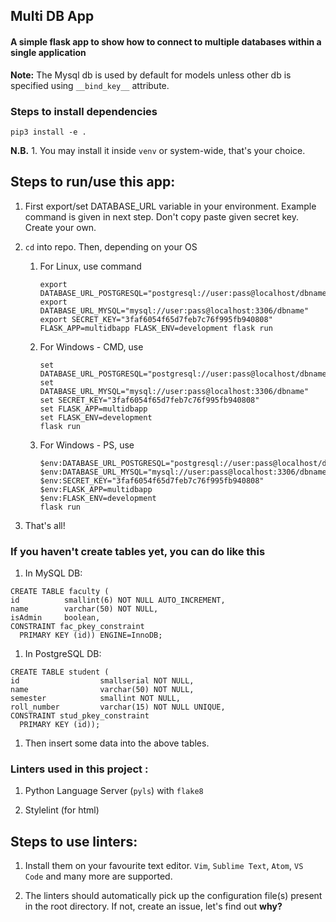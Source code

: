 ## Multi DB App

#### A simple flask app to show how to connect to multiple databases within a single application

**Note:** The Mysql db is used by default for models unless other db is specified using `__bind_key__` attribute.


### Steps to install dependencies
```
pip3 install -e .
```

**N.B.** 1. You may install it inside `venv` or system-wide, that's your choice.


## Steps to run/use this app:

1. First export/set DATABASE_URL variable in your environment.
Example command is given in next step. Don't copy paste given secret key. Create your own.

1. `cd` into repo. Then, depending on your OS

    1. For Linux, use command 
        ```
        export DATABASE_URL_POSTGRESQL="postgresql://user:pass@localhost/dbname"
        export DATABASE_URL_MYSQL="mysql://user:pass@localhost:3306/dbname"
        export SECRET_KEY="3faf6054f65d7feb7c76f995fb940808"
        FLASK_APP=multidbapp FLASK_ENV=development flask run
        ```

    1. For Windows - CMD, use
        ```
        set DATABASE_URL_POSTGRESQL="postgresql://user:pass@localhost/dbname"
        set DATABASE_URL_MYSQL="mysql://user:pass@localhost:3306/dbname"
        set SECRET_KEY="3faf6054f65d7feb7c76f995fb940808"
        set FLASK_APP=multidbapp
        set FLASK_ENV=development
        flask run
        ```

    1. For Windows - PS, use
        ```
        $env:DATABASE_URL_POSTGRESQL="postgresql://user:pass@localhost/dbname"
        $env:DATABASE_URL_MYSQL="mysql://user:pass@localhost:3306/dbname"
        $env:SECRET_KEY="3faf6054f65d7feb7c76f995fb940808"
        $env:FLASK_APP=multidbapp
        $env:FLASK_ENV=development
        flask run
        ```

1. That's all!


### If you haven't create tables yet, you can do like this

1. In MySQL DB:
  ```
  CREATE TABLE faculty (
  id          smallint(6) NOT NULL AUTO_INCREMENT, 
  name        varchar(50) NOT NULL, 
  isAdmin     boolean, 
  CONSTRAINT fac_pkey_constraint 
    PRIMARY KEY (id)) ENGINE=InnoDB;
  ```

1. In PostgreSQL DB:
  ```
  CREATE TABLE student (
  id                  smallserial NOT NULL,
  name                varchar(50) NOT NULL,
  semester            smallint NOT NULL,
  roll_number         varchar(15) NOT NULL UNIQUE,
  CONSTRAINT stud_pkey_constraint
    PRIMARY KEY (id));
  ```

1. Then insert some data into the above tables.


### Linters used in this project :

1. Python Language Server (`pyls`) with `flake8`

1. Stylelint (for html)

## Steps to use linters:

1. Install them on your favourite text editor. `Vim`, `Sublime Text`, `Atom`, `VS Code` and many more are supported.

1. The linters should automatically pick up the configuration file(s) present in the root directory. If not, create an issue, let's find out **why?**


